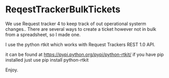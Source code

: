 # ReqestTrackerBulkTickets


We use Request tracker 4 to keep track of out operational systerm changes.. There are several ways to create a ticket however not in bulk from a spreadsheet, so I made one.

I use the python rtkit which works with Request Trackers REST 1.0 API.

it can be found at https://pypi.python.org/pypi/python-rtkit/
if you have pip installed just use
pip install python-rtkit

Enjoy.
